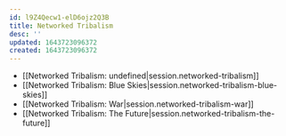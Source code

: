 ```yaml
---
id: l9Z4Qecw1-elD6ojz2Q3B
title: Networked Tribalism
desc: ''
updated: 1643723096372
created: 1643723096372
---
```


- [[Networked Tribalism: undefined|session.networked-tribalism]]
- [[Networked Tribalism:  Blue Skies|session.networked-tribalism-blue-skies]]
- [[Networked Tribalism:  War|session.networked-tribalism-war]]
- [[Networked Tribalism:  The Future|session.networked-tribalism-the-future]]
